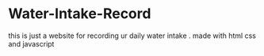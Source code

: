 # Water-Intake-Record
this is just a website for recording ur daily water intake . made with html css and javascript
